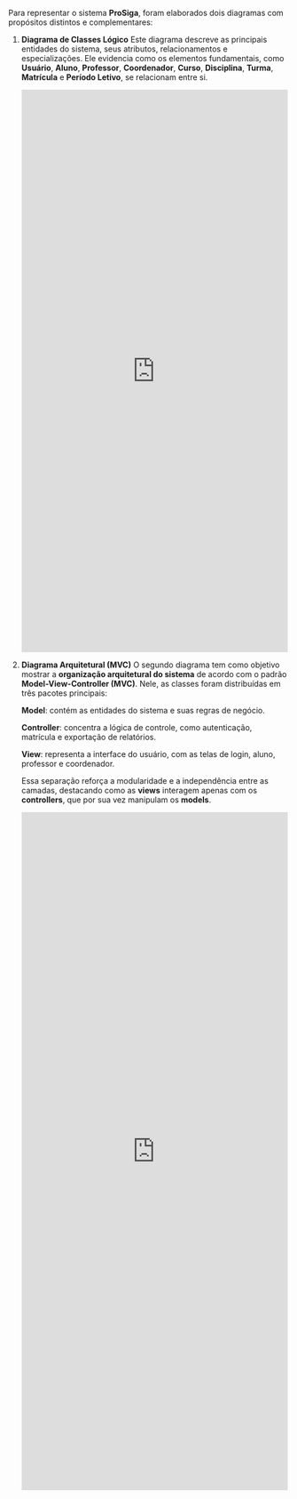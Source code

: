 

Para representar o sistema **ProSiga**, foram elaborados dois diagramas com propósitos distintos e complementares:

1. **Diagrama de Classes Lógico**
   Este diagrama descreve as principais entidades do sistema, seus atributos, relacionamentos e especializações. Ele evidencia como os elementos fundamentais, como **Usuário**, **Aluno**, **Professor**, **Coordenador**, **Curso**, **Disciplina**, **Turma**, **Matrícula** e **Período Letivo**, se relacionam entre si. <br>
   <iframe frameborder="0" style="width:100%;height:1013px;" src="https://viewer.diagrams.net/?tags=%7B%7D&lightbox=1&highlight=0000ff&edit=_blank&layers=1&nav=1&title=ProSiga.drawio&transparent=1&dark=auto#Uhttps%3A%2F%2Fdrive.google.com%2Fuc%3Fid%3D1I-k8KKUcJ-9vpvbw7Zf8W_7wMUfyQMsn%26export%3Ddownload" allowtransparency="true"></iframe>

2. **Diagrama Arquitetural (MVC)**
   O segundo diagrama tem como objetivo mostrar a **organização arquitetural do sistema** de acordo com o padrão **Model-View-Controller (MVC)**. Nele, as classes foram distribuídas em três pacotes principais:

    **Model**: contém as entidades do sistema e suas regras de negócio.

    **Controller**: concentra a lógica de controle, como autenticação, matrícula e exportação de relatórios.

    **View**: representa a interface do usuário, com as telas de login, aluno, professor e coordenador.

    Essa separação reforça a modularidade e a independência entre as camadas, destacando como as **views** interagem apenas com os **controllers**, que por sua vez manipulam os **models**. <br>
    <iframe frameborder="0" style="width:100%;height:1221px;" src="https://viewer.diagrams.net/?tags=%7B%7D&lightbox=1&highlight=0000ff&edit=_blank&layers=1&nav=1&title=ProSiga.drawio&page-id=8XxgSxSN-SDqZBF82btg&transparent=1&dark=auto#Uhttps%3A%2F%2Fdrive.google.com%2Fuc%3Fid%3D1I-k8KKUcJ-9vpvbw7Zf8W_7wMUfyQMsn%26export%3Ddownload" allowtransparency="true"></iframe>
